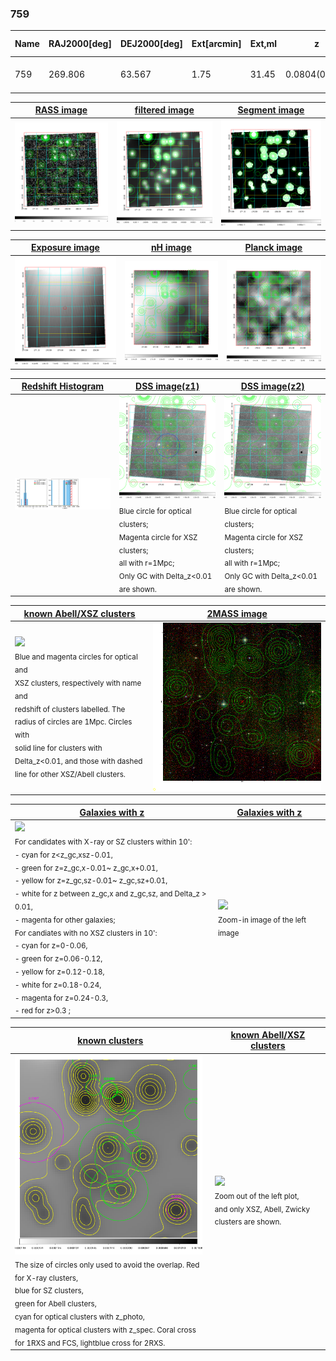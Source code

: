 <div STYLE="page-break-after: always;"></div>

### 759

|Name|RAJ2000[deg]|DEJ2000[deg] |Ext[arcmin]| Ext,ml | z | z_src| C|GC(XSZ,Delta_z<0.01)| GC(OPT,Delta_z<0.01)|GC| R_sig[arcmin] | R500[arcmin] | R500[Mpc]| CRsig[c/s] | CR500[c/s] |L500[1E44 erg/s]|F500[1E-12 erg/s/cm^2]| M500[1E14 Msun]|Tx[keV]|Cnt_sig|Beta|Rc[arcmin]|Comment|Alias|
|---|---|---|---|---|---|------|---|--------|---------|----------|---|---|---|---|---|---|---|---|---|---|---|---|---|---|
|759| 269.806| 63.567| 1.75| 31.45| 0.0804(0.006)| z1, z_opt| S| -| W| C, N, W| 15.138| 6.978| 0.635| 0.063(0.007)| 0.057(0.007)| 0.160(0.047)| 1.004(0.295)| 0.79(0.12)| 1.89(0.18)| 489.8| 0.502(-0.002+0.003)| 2.758(-0.065+0.077)| -| t044|

|[RASS image](../image/759/759_img.pdf)|[filtered image](../image/759/759_fil.pdf)|[Segment image](../image/759/759_seg.pdf)|
|-------------------|--------------------|-------------------|
| <img src="../image/759/759_img.png" width="300">  | <img src="../image/759/759_fil.png" width="300">   | <img src="../image/759/759_seg.png" width="300">  |

|[Exposure image](../image/759/759_mex.pdf)| [nH image](../image/759/759_nh.pdf)| [Planck image](../image/759/759_p.pdf)|
|-------------------|--------------------|-------------------|
|<img src="../image/759/759_mex.png" width="300">   | <img src="../image/759/759_nh.png" width="300">    | <img src="../image/759/759_p.png" width="300"> |

|[Redshift Histogram](../image/759/759_zg.pdf) | [DSS image(z1)](../image/759/759_dss_z1.pdf)      |  [DSS image(z2)](../image/759/759_dss_z2.pdf)    |
|-------------------|--------------------|-------------------|
|<img src="../image/759/759_zg.png" width="300"> |<img src="../image/759/759_dss_z1.png" width="300"> <sub><br>Blue circle for optical clusters; <br>Magenta circle for XSZ clusters; <br>all with r=1Mpc; <br>Only GC with Delta_z<0.01 are shown. </sub>| <img src="../image/759/759_dss_z2.png" width="300"><sub><br>Blue circle for optical clusters; <br>Magenta circle for XSZ clusters; <br>all with r=1Mpc; <br>Only GC with Delta_z<0.01 are shown. </sub> |

|[known Abell/XSZ clusters](../image/759/759_m.pdf) | [2MASS image](../image/759/759_2mass.pdf)      |
|-------------------|-------------------|
|<img src=../image/759/759_m.png width="300"> <br><sub>Blue and magenta circles for optical and <br>XSZ clusters, respectively with name and <br>redshift of clusters labelled. The <br>radius of circles are 1Mpc. Circles with <br>solid line for clusters with <br>Delta_z<0.01, and those with dashed <br>line for other XSZ/Abell clusters.        </sub>|<img src="../image/759/759_2mass.png" width="300">  |

|[Galaxies with z](../image/759/759_opt_ned.pdf) |[Galaxies with z](../image/759/759_opt_ned_zoom.pdf) |
|-------------------|-------------------|
| <img src=../image/759/759_opt_ned.png width="300"> <br><sub> For candidates with X-ray or SZ clusters within 10': <br> - cyan for z<z_gc,xsz-0.01, <br> - green for z=z_gc,x-0.01~ z_gc,x+0.01, <br> - yellow for z=z_gc,sz-0.01~ z_gc,sz+0.01, <br> - white for z between z_gc,x and z_gc,sz, and Delta_z > 0.01, <br> - magenta for other galaxies; <br>For candiates with no XSZ clusters in 10': <br> - cyan for z=0-0.06, <br> - green for z=0.06-0.12, <br> - yellow for z=0.12-0.18, <br> - white for z=0.18-0.24, <br> - magenta for z=0.24-0.3, <br> - red for z>0.3 ;  </sub>|<img src=../image/759/759_opt_ned_zoom.png width="300">  <br><sub> Zoom-in image of the left image</sub>|

|[known clusters](../image/759/759_gc.pdf) |[known Abell/XSZ clusters](../image/759/759_gc_large.pdf) |
|-------------------|-------------------|
| <img src=../image/759/759_gc.png width="300"> <br><sub> The size of circles only used to avoid the overlap. Red for X-ray clusters, <br> blue for SZ clusters, <br> green for Abell clusters, <br> cyan for optical clusters with z_photo, <br> magenta for optical clusters with z_spec. Coral cross for 1RXS and FCS, lightblue cross for 2RXS. </sub>|<img src=../image/759/759_gc_large.png width="300"> <br><sub> Zoom out of the left plot, <br> and only XSZ, Abell, Zwicky clusters are shown. </sub> |



